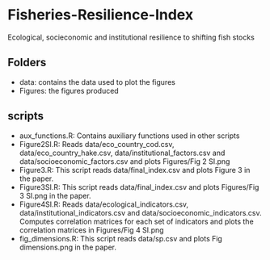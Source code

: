 # Fisheries-Resilience-Index
Ecological, socieconomic and institutional resilience to shifting fish stocks

## Folders

- data: contains the data used to plot the figures
- Figures: the figures produced

## scripts

- aux_functions.R: Contains auxiliary functions used in other scripts
- Figure2SI.R: Reads data/eco_country_cod.csv, data/eco_country_hake.csv, data/institutional_factors.csv and data/socioeconomic_factors.csv and plots Figures/Fig 2 SI.png
- Figure3.R: This script reads data/final_index.csv and plots Figure 3 in the paper.
- Figure3SI.R: This script reads data/final_index.csv and plots Figures/Fig 3 SI.png in the paper.
- Figure4SI.R: Reads data/ecological_indicators.csv, data/institutional_indicators.csv and data/socioeconomic_indicators.csv. Computes correlation matrices for each set of indicators and plots the correlation matrices in Figures/Fig 4 SI.png
- fig_dimensions.R: This script reads data/sp.csv and plots Fig dimensions.png in the paper.